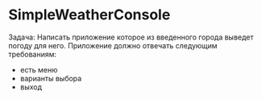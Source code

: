 # SimpleWeatherConsole
Задача:
Написать приложение которое из введенного города выведет погоду для него. Приложение должно отвечать следующим требованиям:
- есть меню 
- варианты выбора 
- выход
